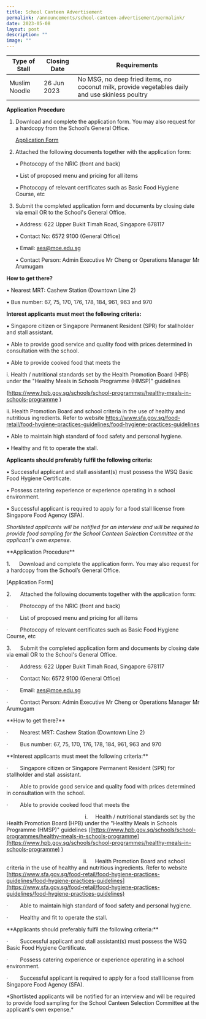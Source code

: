 ```yaml
---
title: School Canteen Advertisement
permalink: /announcements/school-canteen-advertisement/permalink/
date: 2023-05-08
layout: post
description: ""
image: ""
---
```

| Type of Stall | Closing Date | Requirements |
| -------- | -------- | -------- |
| Muslim Noodle      | 26 Jun 2023    | No MSG, no deep fried items, no coconut milk, provide vegetables daily and use skinless poultry    |

**Application Procedure**
1. Download and complete the application form. You may also request for a hardcopy from the School’s General Office. <p></p>[Application Form](/files/appexistingsch%20application%20form.pdf)

2. Attached the following documents together with the application form:<p></p>
•	Photocopy of the NRIC (front and back)<p></p>
•	List of proposed menu and pricing for all items<p></p>
•	Photocopy of relevant certificates such as Basic Food Hygiene Course, etc<p></p>

3.	Submit the completed application form and documents by closing date via email OR to the School's General Office.<p></p>
•	Address: 622 Upper Bukit Timah Road, Singapore 678117<p></p>
•	Contact No: 6572 9100 (General Office)<p></p>
•	Email: aes@moe.edu.sg<p></p>
•	Contact Person: Admin Executive Mr Cheng or Operations Manager Mr Arumugam<p></p>

**How to get there?**<p></p>
•	Nearest MRT: Cashew Station (Downtown Line 2)<p></p>
•	Bus number: 67, 75, 170, 176, 178, 184, 961, 963 and 970<p></p>
**Interest applicants must meet the following criteria:**<p></p>
•	Singapore citizen or Singapore Permanent Resident (SPR) for stallholder and stall assistant.<p></p>
•	Able to provide good service and quality food with prices determined in consultation with the school.<p></p>
•	Able to provide cooked food that meets the <p></p>
i.	Health / nutritional standards set by the Health Promotion Board (HPB) under the "Healthy Meals in Schools Programme (HMSP)" guidelines <p></p>(https://www.hpb.gov.sg/schools/school-programmes/healthy-meals-in-schools-programme )<p></p>
ii.	Health Promotion Board and school criteria in the use of healthy and nutritious ingredients. Refer to website https://www.sfa.gov.sg/food-retail/food-hygiene-practices-guidelines/food-hygiene-practices-guidelines <p></p>
•	Able to maintain high standard of food safety and personal hygiene.<p></p>
•	Healthy and fit to operate the stall.<p></p>
**Applicants should preferably fulfil the following criteria:**<p></p>
•	Successful applicant and stall assistant(s) must possess the WSQ Basic Food Hygiene Certificate.<p></p>
•	Possess catering experience or experience operating in a school environment.<p></p>
•	Successful applicant is required to apply for a food stall license from Singapore Food Agency (SFA).<p></p>

*Shortlisted applicants will be notified for an interview and will be required to provide food sampling for the School Canteen Selection Committee at the applicant's own expense.*<p></p>
















\*\*Application Procedure\*\*

1.&nbsp;&nbsp;&nbsp;&nbsp;&nbsp; Download and complete the application form. You may also request for a hardcopy from the School’s General Office.

\[Application Form\]

2.&nbsp;&nbsp;&nbsp;&nbsp;&nbsp; Attached the following documents together with the application form:

·&nbsp;&nbsp;&nbsp;&nbsp;&nbsp;&nbsp;&nbsp; Photocopy of the NRIC (front and back)

·&nbsp;&nbsp;&nbsp;&nbsp;&nbsp;&nbsp;&nbsp; List of proposed menu and pricing for all items

·&nbsp;&nbsp;&nbsp;&nbsp;&nbsp;&nbsp;&nbsp; Photocopy of relevant certificates such as Basic Food Hygiene Course, etc

3.&nbsp;&nbsp;&nbsp;&nbsp;&nbsp; Submit the completed application form and documents by closing date via email OR to the School's General Office.

·&nbsp;&nbsp;&nbsp;&nbsp;&nbsp;&nbsp;&nbsp; Address: 622 Upper Bukit Timah Road, Singapore 678117

·&nbsp;&nbsp;&nbsp;&nbsp;&nbsp;&nbsp;&nbsp; Contact No: 6572 9100 (General Office)

·&nbsp;&nbsp;&nbsp;&nbsp;&nbsp;&nbsp;&nbsp; Email: [aes@moe.edu.sg](mailto:aes@moe.edu.sg)

·&nbsp;&nbsp;&nbsp;&nbsp;&nbsp;&nbsp;&nbsp; Contact Person: Admin Executive Mr Cheng or Operations Manager Mr Arumugam

\*\*How to get there?\*\*

·&nbsp;&nbsp;&nbsp;&nbsp;&nbsp;&nbsp;&nbsp; Nearest MRT: Cashew Station (Downtown Line 2)

·&nbsp;&nbsp;&nbsp;&nbsp;&nbsp;&nbsp;&nbsp; Bus number: 67, 75, 170, 176, 178, 184, 961, 963 and 970

\*\*Interest applicants must meet the following criteria:\*\*

·&nbsp;&nbsp;&nbsp;&nbsp;&nbsp;&nbsp;&nbsp; Singapore citizen or Singapore Permanent Resident (SPR) for stallholder and stall assistant.

·&nbsp;&nbsp;&nbsp;&nbsp;&nbsp;&nbsp;&nbsp; Able to provide good service and quality food with prices determined in consultation with the school.

·&nbsp;&nbsp;&nbsp;&nbsp;&nbsp;&nbsp;&nbsp; Able to provide cooked food that meets the

&nbsp;&nbsp;&nbsp;&nbsp;&nbsp;&nbsp;&nbsp;&nbsp;&nbsp;&nbsp;&nbsp;&nbsp;&nbsp;&nbsp;&nbsp;&nbsp;&nbsp;&nbsp;&nbsp;&nbsp;&nbsp;&nbsp;&nbsp;&nbsp;&nbsp;&nbsp;&nbsp;&nbsp;&nbsp;&nbsp;&nbsp;&nbsp;&nbsp;&nbsp;&nbsp;&nbsp;&nbsp;&nbsp;&nbsp;&nbsp;&nbsp;&nbsp;&nbsp;&nbsp;&nbsp;&nbsp;&nbsp;&nbsp;&nbsp;&nbsp;&nbsp; i.&nbsp;&nbsp;&nbsp;&nbsp; Health / nutritional standards set by the Health Promotion Board (HPB) under the "Healthy Meals in Schools Programme (HMSP)" guidelines ([https://www.hpb.gov.sg/schools/school-programmes/healthy-meals-in-schools-programme](https://www.hpb.gov.sg/schools/school-programmes/healthy-meals-in-schools-programme) )

&nbsp;&nbsp;&nbsp;&nbsp;&nbsp;&nbsp;&nbsp;&nbsp;&nbsp;&nbsp;&nbsp;&nbsp;&nbsp;&nbsp;&nbsp;&nbsp;&nbsp;&nbsp;&nbsp;&nbsp;&nbsp;&nbsp;&nbsp;&nbsp;&nbsp;&nbsp;&nbsp;&nbsp;&nbsp;&nbsp;&nbsp;&nbsp;&nbsp;&nbsp;&nbsp;&nbsp;&nbsp;&nbsp;&nbsp;&nbsp;&nbsp;&nbsp;&nbsp;&nbsp;&nbsp;&nbsp;&nbsp;&nbsp;&nbsp;&nbsp; ii.&nbsp;&nbsp;&nbsp;&nbsp; Health Promotion Board and school criteria in the use of healthy and nutritious ingredients. Refer to website [https://www.sfa.gov.sg/food-retail/food-hygiene-practices-guidelines/food-hygiene-practices-guidelines](https://www.sfa.gov.sg/food-retail/food-hygiene-practices-guidelines/food-hygiene-practices-guidelines)

·&nbsp;&nbsp;&nbsp;&nbsp;&nbsp;&nbsp;&nbsp; Able to maintain high standard of food safety and personal hygiene.

·&nbsp;&nbsp;&nbsp;&nbsp;&nbsp;&nbsp;&nbsp; Healthy and fit to operate the stall.

\*\*Applicants should preferably fulfil the following criteria:\*\*

·&nbsp;&nbsp;&nbsp;&nbsp;&nbsp;&nbsp;&nbsp; Successful applicant and stall assistant(s) must possess the WSQ Basic Food Hygiene Certificate.

·&nbsp;&nbsp;&nbsp;&nbsp;&nbsp;&nbsp;&nbsp; Possess catering experience or experience operating in a school environment.

·&nbsp;&nbsp;&nbsp;&nbsp;&nbsp;&nbsp;&nbsp; Successful applicant is required to apply for a food stall license from Singapore Food Agency (SFA).

\*Shortlisted applicants will be notified for an interview and will be required to provide food sampling for the School Canteen Selection Committee at the applicant's own expense.\*
